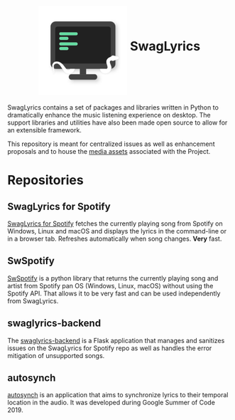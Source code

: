 <h1 align="center">
	<img src="https://github.com/SwagLyrics/SwagLyrics/blob/master/assets/swaglyrics_transparent.png?raw=true" alt="SwagLyrics" height=200 width=200 align="middle">
	SwagLyrics
</h1>

SwagLyrics contains a set of packages and libraries written in Python to dramatically enhance the music listening 
experience on desktop. The support libraries and utilities have also been made open source to allow for an extensible 
framework.

This repository is meant for centralized issues as well as enhancement proposals and to house the [media assets](/assets/) associated with the Project.

# Repositories

## SwagLyrics for Spotify
[SwagLyrics for Spotify](https://github.com/SwagLyrics/SwagLyrics-For-Spotify) fetches the currently playing song from 
Spotify on Windows, Linux and macOS and displays the lyrics in the command-line or in a browser tab. Refreshes 
automatically when song changes. **Very** fast.

## SwSpotify
[SwSpotify](https://github.com/SwagLyrics/SwSpotify) is a python library that returns the currently playing song and 
artist from Spotify pan OS (Windows, Linux, macOS) without using the Spotify API. That allows it to be very fast and can
 be used 
independently from SwagLyrics.

## swaglyrics-backend
The [swaglyrics-backend](https://github.com/SwagLyrics/swaglyrics-backend) is a Flask application that manages and 
sanitizes issues on the SwagLyrics for Spotify repo as well as handles the error mitigation of unsupported songs.

## autosynch
[autosynch](https://github.com/SwagLyrics/autosynch) is an application that aims to synchronize lyrics to their temporal location in the audio. It was developed during Google Summer of Code 2019.
